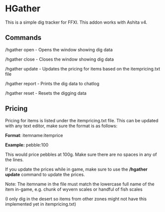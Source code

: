 # HGather
This is a simple dig tracker for FFXI. This addon works with Ashita v4. 


## Commands
/hgather open - Opens the window showing dig data

/hgather close - Closes the window showing dig data

/hgather update - Updates the pricing for items based on the itempricing.txt file

/hgather report - Prints the dig data to chatlog

/hgather reset - Resets the digging data

## Pricing
Pricing for items is listed under the itempricing.txt file. This can be updated with any text editor, make sure the format is as follows:

**Format**: itemname:itemprice

**Example:** pebble:100

This would price pebbles at 100g.  Make sure there are no spaces in any of the lines.

If you update the prices while in game, make sure to use the **/hgather update** command to update the prices.

Note: The itemname in the file must match the lowercase full name of the item in-game, e.g. chunk of wyvern scales or handful of fish scales

(I only dig in the desert so items from other zones might not have this implemented yet in itempricing.txt)

